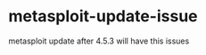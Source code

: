 metasploit-update-issue
=======================

metasploit update after 4.5.3 will have this issues